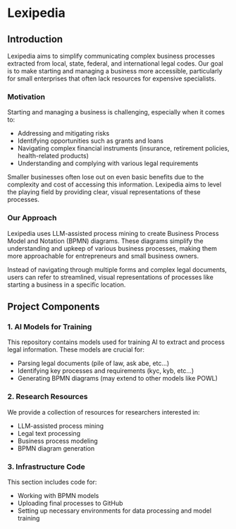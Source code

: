 Lexipedia
=========

Introduction
------------

Lexipedia aims to simplify communicating complex business processes extracted from local, state, federal, and international legal codes. Our goal is to make starting and managing a business more accessible, particularly for small enterprises that often lack resources for expensive specialists.

### Motivation

Starting and managing a business is challenging, especially when it comes to:

-   Addressing and mitigating risks
-   Identifying opportunities such as grants and loans
-   Navigating complex financial instruments (insurance, retirement policies, health-related products)
-   Understanding and complying with various legal requirements

Smaller businesses often lose out on even basic benefits due to the complexity and cost of accessing this information. Lexipedia aims to level the playing field by providing clear, visual representations of these processes.

### Our Approach

Lexipedia uses LLM-assisted process mining to create Business Process Model and Notation (BPMN) diagrams. These diagrams simplify the understanding and upkeep of various business processes, making them more approachable for entrepreneurs and small business owners.

Instead of navigating through multiple forms and complex legal documents, users can refer to streamlined, visual representations of processes like starting a business in a specific location.

Project Components
------------------

### 1\. AI Models for Training

This repository contains models used for training AI to extract and process legal information. These models are crucial for:

-   Parsing legal documents (pile of law, ask abe, etc...)
-   Identifying key processes and requirements (kyc, kyb, etc...)
-   Generating BPMN diagrams (may extend to other models like POWL)

### 2\. Research Resources

We provide a collection of resources for researchers interested in:

-   LLM-assisted process mining
-   Legal text processing
-   Business process modeling
-   BPMN diagram generation

### 3\. Infrastructure Code

This section includes code for:

-   Working with BPMN models
-   Uploading final processes to GitHub
-   Setting up necessary environments for data processing and model training
